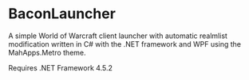# BaconLauncher
A simple World of Warcraft client launcher with automatic realmlist modification written in C# with the .NET framework and WPF using the MahApps.Metro theme.

Requires .NET Framework 4.5.2
